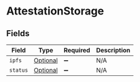 # AttestationStorage


## Fields

| Field                                                                   | Type                                                                    | Required                                                                | Description                                                             |
| ----------------------------------------------------------------------- | ----------------------------------------------------------------------- | ----------------------------------------------------------------------- | ----------------------------------------------------------------------- |
| `ipfs`                                                                  | [Optional<AttestationIpfs>](../../models/components/AttestationIpfs.md) | :heavy_minus_sign:                                                      | N/A                                                                     |
| `status`                                                                | [Optional<StorageStatus>](../../models/components/StorageStatus.md)     | :heavy_minus_sign:                                                      | N/A                                                                     |